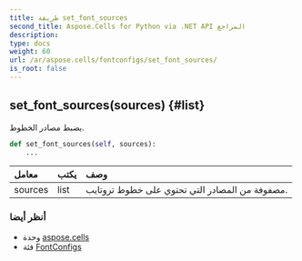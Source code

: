 ```yaml
---
title: طريقة set_font_sources
second_title: Aspose.Cells for Python via .NET API المراجع
description:
type: docs
weight: 60
url: /ar/aspose.cells/fontconfigs/set_font_sources/
is_root: false
---
```

##  set_font_sources(sources) {#list}
يضبط مصادر الخطوط.



```python
def set_font_sources(self, sources):
    ...
```


| معامل| يكتب| وصف|
| :- | :- | :- |
| sources | list | مصفوفة من المصادر التي تحتوي على خطوط تروتايب.|



###  أنظر أيضا
* وحدة [aspose.cells](../../)
* فئة [FontConfigs](/cells/python-net/ar/aspose.cells/fontconfigs)
